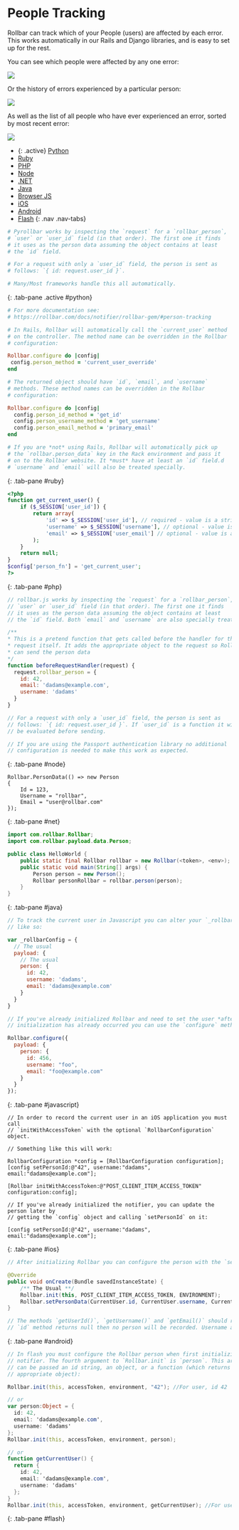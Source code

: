 # People Tracking

Rollbar can track which of your People (users) are affected by each error. This works automatically
in our Rails and Django libraries, and is easy to set up for the rest.

You can see which people were affected by any one error:

![](../images/guides/person-tracking/people_item.png)

Or the history of errors experienced by a particular person:

![](../images/guides/person-tracking/person_detail.png)

As well as the list of all people who have ever experienced an error, sorted by most recent error:

![](../images/guides/person-tracking/people_project.png)

* {: .active} [Python](#python)
* [Ruby](#ruby)
* [PHP](#php)
* [Node](#node)
* [.NET](#net)
* [Java](#java)
* [Browser JS](#javascript)
* [iOS](#ios)
* [Android](#android)
* [Flash](#flash)
{: .nav .nav-tabs}

<div class="tab-content">

```python
# Pyrollbar works by inspecting the `request` for a `rollbar_person`,
# `user` or `user_id` field (in that order). The first one it finds
# it uses as the person data assuming the object contains at least
# the `id` field.

# For a request with only a `user_id` field, the person is sent as
# follows: `{ id: request.user_id }`.

# Many/Most frameworks handle this all automatically.
```
{: .tab-pane .active #python}

```ruby
# For more documentation see:
# https://rollbar.com/docs/notifier/rollbar-gem/#person-tracking

# In Rails, Rollbar will automatically call the `current_user` method
# on the controller. The method name can be overridden in the Rollbar
# configuration:

Rollbar.configure do |config|
 config.person_method = 'current_user_override'
end

# The returned object should have `id`, `email`, and `username`
# methods. These method names can be overridden in the Rollbar
# configuration:

Rollbar.configure do |config|
  config.person_id_method = 'get_id'
  config.person_username_method = 'get_username'
  config.person_email_method = 'primary_email'
end

# If you are *not* using Rails, Rollbar will automatically pick up
# the `rollbar.person_data` key in the Rack environment and pass it
# on to the Rollbar website. It *must* have at least an `id` field.d
# `username` and `email` will also be treated specially.
```
{: .tab-pane #ruby}

```php
<?php
function get_current_user() {
    if ($_SESSION['user_id']) {
        return array(
            'id' => $_SESSION['user_id'], // required - value is a string
            'username' => $_SESSION['username'], // optional - value is a string
            'email' => $_SESSION['user_email'] // optional - value is a string
        );
    }
    return null;
}
$config['person_fn'] = 'get_current_user';
?>
```
{: .tab-pane #php}

```js
// rollbar.js works by inspecting the `request` for a `rollbar_person`,
// `user` or `user_id` field (in that order). The first one it finds
// it uses as the person data assuming the object contains at least
// the `id` field. Both `email` and `username` are also specially treated.

/**
* This is a pretend function that gets called before the handler for the
* request itself. It adds the appropriate object to the request so Rollbar
* can send the person data
*/
function beforeRequestHandler(request) {
  request.rollbar_person = {
    id: 42,
    email: 'dadams@example.com',
    username: 'dadams'
  }
}

// For a request with only a `user_id` field, the person is sent as
// follows: `{ id: request.user_id }`. If `user_id` is a function it will
// be evaluated before sending.

// If you are using the Passport authentication library no additional
// configuration is needed to make this work as expected.
```
{: .tab-pane #node}

```
Rollbar.PersonData(() => new Person
{
    Id = 123,
    Username = "rollbar",
    Email = "user@rollbar.com"
});
```
{: .tab-pane #net}


```java
import com.rollbar.Rollbar;
import com.rollbar.payload.data.Person;

public class HelloWorld {
    public static final Rollbar rollbar = new Rollbar(<token>, <env>);
    public static void main(String[] args) {
        Person person = new Person();
        Rollbar personRollbar = rollbar.person(person);
    }
}
```
{: .tab-pane #java}

```js
// To track the current user in Javascript you can alter your `_rollbarConfig`
// like so:

var _rollbarConfig = {
  // The usual
  payload: {
    // The usual
    person: {
      id: 42,
      username: 'dadams',
      email: 'dadams@example.com'
    }
  }
}

// If you've already initialized Rollbar and need to set the user *after*
// initialization has already occurred you can use the `configure` method:

Rollbar.configure({
  payload: {
    person: {
      id: 456,
      username: "foo",
      email: "foo@example.com"
    }
  }
});
```
{: .tab-pane #javascript}

```objective_c
// In order to record the current user in an iOS application you must call
// `initWithAccessToken` with the optional `RollbarConfiguration` object.

// Something like this will work:

RollbarConfiguration *config = [RollbarConfiguration configuration];
[config setPersonId:@"42", username:"dadams", email:"dadams@example.com"];

[Rollbar initWithAccessToken:@"POST_CLIENT_ITEM_ACCESS_TOKEN" configuration:config];

// If you've already initialized the notifier, you can update the person later by
// getting the `config` object and calling `setPersonId` on it:

[config setPersonId:@"42", username:"dadams", email:"dadams@example.com"];
```
{: .tab-pane #ios}

```java
// After initializing Rollbar you can configure the person with the `setPersonData` method:

@Override
public void onCreate(Bundle savedInstanceState) {
    /** The Usual **/
    Rollbar.init(this, POST_CLIENT_ITEM_ACCESS_TOKEN, ENVIRONMENT);
    Rollbar.setPersonData(CurrentUser.id, CurrentUser.username, CurrentUser.email);
}

// The methods `getUserId()`, `getUsername()` and `getEmail()` should return strings. If the
// `id` method returns null then no person will be recorded. Username and email are optional.
```
{: .tab-pane #android}

```actionscript
// In flash you must configure the Rollbar person when first initializing the
// notifier. The fourth argument to `Rollbar.init` is `person`. This argument
// can be passed an id string, an object, or a function (which returns an
// appropriate object):

Rollbar.init(this, accessToken, environment, "42"); //For user, id 42

// or
var person:Object = {
  id: 42,
  email: 'dadams@example.com',
  username: 'dadams'
};
Rollbar.init(this, accessToken, environment, person);

// or
function getCurrentUser() {
  return {
    id: 42,
    email: 'dadams@example.com',
    username: 'dadams'
  };
}
Rollbar.init(this, accessToken, environment, getCurrentUser); //For user, id 42
```
{: .tab-pane #flash}

</div>

